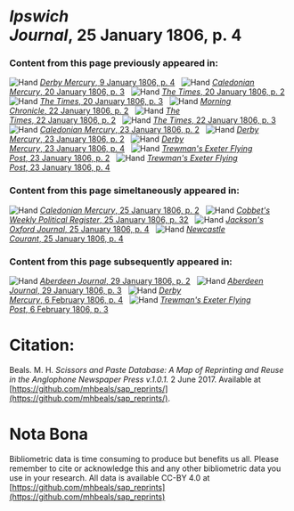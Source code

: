 # *Ipswich Journal*, 25 January 1806, p. 4  
  
### Content from this page previously appeared in:  
![Hand](http://scissorsandpaste.net/wp-content/uploads/2017/06/smallhandpointer.png) [*Derby Mercury*, 9 January 1806, p. 4](https://mhbeals.github.io/sap_html/Derby-Mercury/Derby-Mercury-9-January-1806-p-4)  
![Hand](http://scissorsandpaste.net/wp-content/uploads/2017/06/smallhandpointer.png) [*Caledonian Mercury*, 20 January 1806, p. 3](https://mhbeals.github.io/sap_html/Caledonian-Mercury/Caledonian-Mercury-20-January-1806-p-3)  
![Hand](http://scissorsandpaste.net/wp-content/uploads/2017/06/smallhandpointer.png) [*The Times*, 20 January 1806, p. 2](https://mhbeals.github.io/sap_html/The-Times/The-Times-20-January-1806-p-2)  
![Hand](http://scissorsandpaste.net/wp-content/uploads/2017/06/smallhandpointer.png) [*The Times*, 20 January 1806, p. 3](https://mhbeals.github.io/sap_html/The-Times/The-Times-20-January-1806-p-3)  
![Hand](http://scissorsandpaste.net/wp-content/uploads/2017/06/smallhandpointer.png) [*Morning Chronicle*, 22 January 1806, p. 2](https://mhbeals.github.io/sap_html/Morning-Chronicle/Morning-Chronicle-22-January-1806-p-2)  
![Hand](http://scissorsandpaste.net/wp-content/uploads/2017/06/smallhandpointer.png) [*The Times*, 22 January 1806, p. 2](https://mhbeals.github.io/sap_html/The-Times/The-Times-22-January-1806-p-2)  
![Hand](http://scissorsandpaste.net/wp-content/uploads/2017/06/smallhandpointer.png) [*The Times*, 22 January 1806, p. 3](https://mhbeals.github.io/sap_html/The-Times/The-Times-22-January-1806-p-3)  
![Hand](http://scissorsandpaste.net/wp-content/uploads/2017/06/smallhandpointer.png) [*Caledonian Mercury*, 23 January 1806, p. 2](https://mhbeals.github.io/sap_html/Caledonian-Mercury/Caledonian-Mercury-23-January-1806-p-2)  
![Hand](http://scissorsandpaste.net/wp-content/uploads/2017/06/smallhandpointer.png) [*Derby Mercury*, 23 January 1806, p. 2](https://mhbeals.github.io/sap_html/Derby-Mercury/Derby-Mercury-23-January-1806-p-2)  
![Hand](http://scissorsandpaste.net/wp-content/uploads/2017/06/smallhandpointer.png) [*Derby Mercury*, 23 January 1806, p. 4](https://mhbeals.github.io/sap_html/Derby-Mercury/Derby-Mercury-23-January-1806-p-4)  
![Hand](http://scissorsandpaste.net/wp-content/uploads/2017/06/smallhandpointer.png) [*Trewman's Exeter Flying Post*, 23 January 1806, p. 2](https://mhbeals.github.io/sap_html/Trewman's-Exeter-Flying-Post/Trewman's-Exeter-Flying-Post-23-January-1806-p-2)  
![Hand](http://scissorsandpaste.net/wp-content/uploads/2017/06/smallhandpointer.png) [*Trewman's Exeter Flying Post*, 23 January 1806, p. 4](https://mhbeals.github.io/sap_html/Trewman's-Exeter-Flying-Post/Trewman's-Exeter-Flying-Post-23-January-1806-p-4)  
  
### Content from this page simeltaneously appeared in:  
![Hand](http://scissorsandpaste.net/wp-content/uploads/2017/06/smallhandpointer.png) [*Caledonian Mercury*, 25 January 1806, p. 2](https://mhbeals.github.io/sap_html/Caledonian-Mercury/Caledonian-Mercury-25-January-1806-p-2)  
![Hand](http://scissorsandpaste.net/wp-content/uploads/2017/06/smallhandpointer.png) [*Cobbet's Weekly Political Register*, 25 January 1806, p. 32](https://mhbeals.github.io/sap_html/Cobbet's-Weekly-Political-Register/Cobbet's-Weekly-Political-Register-25-January-1806-p-32)  
![Hand](http://scissorsandpaste.net/wp-content/uploads/2017/06/smallhandpointer.png) [*Jackson's Oxford Journal*, 25 January 1806, p. 4](https://mhbeals.github.io/sap_html/Jackson's-Oxford-Journal/Jackson's-Oxford-Journal-25-January-1806-p-4)  
![Hand](http://scissorsandpaste.net/wp-content/uploads/2017/06/smallhandpointer.png) [*Newcastle Courant*, 25 January 1806, p. 4](https://mhbeals.github.io/sap_html/Newcastle-Courant/Newcastle-Courant-25-January-1806-p-4)  
  
### Content from this page subsequently appeared in:  
![Hand](http://scissorsandpaste.net/wp-content/uploads/2017/06/smallhandpointer.png) [*Aberdeen Journal*, 29 January 1806, p. 2](https://mhbeals.github.io/sap_html/Aberdeen-Journal/Aberdeen-Journal-29-January-1806-p-2)  
![Hand](http://scissorsandpaste.net/wp-content/uploads/2017/06/smallhandpointer.png) [*Aberdeen Journal*, 29 January 1806, p. 3](https://mhbeals.github.io/sap_html/Aberdeen-Journal/Aberdeen-Journal-29-January-1806-p-3)  
![Hand](http://scissorsandpaste.net/wp-content/uploads/2017/06/smallhandpointer.png) [*Derby Mercury*, 6 February 1806, p. 4](https://mhbeals.github.io/sap_html/Derby-Mercury/Derby-Mercury-6-February-1806-p-4)  
![Hand](http://scissorsandpaste.net/wp-content/uploads/2017/06/smallhandpointer.png) [*Trewman's Exeter Flying Post*, 6 February 1806, p. 3](https://mhbeals.github.io/sap_html/Trewman's-Exeter-Flying-Post/Trewman's-Exeter-Flying-Post-6-February-1806-p-3)  


# Citation: 

Beals. M. H. *Scissors and Paste Database: A Map of Reprinting and Reuse in the Anglophone Newspaper Press v.1.0.1.* 2 June 2017. Available at [https://github.com/mhbeals/sap_reprints/](https://github.com/mhbeals/sap_reprints/). 

# Nota Bona

Bibliometric data is time consuming to produce but benefits us all. Please remember to cite or acknowledge this and any other bibliometric data you use in your research. All data is available CC-BY 4.0 at [https://github.com/mhbeals/sap_reprints](https://github.com/mhbeals/sap_reprints)